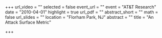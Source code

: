 +++
url_video = ""
selected = false
event_url = ""
event = "AT&amp;T Research"
date = "2010-04-01"
highlight = true
url_pdf = ""
abstract_short = ""
math = false
url_slides = ""
location = "Florham Park, NJ"
abstract = ""
title = "An Attack Surface Metric"

+++

